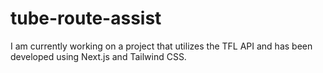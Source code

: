 # tube-route-assist
I am currently working on a project that utilizes the TFL API and has been developed using Next.js and Tailwind CSS.
